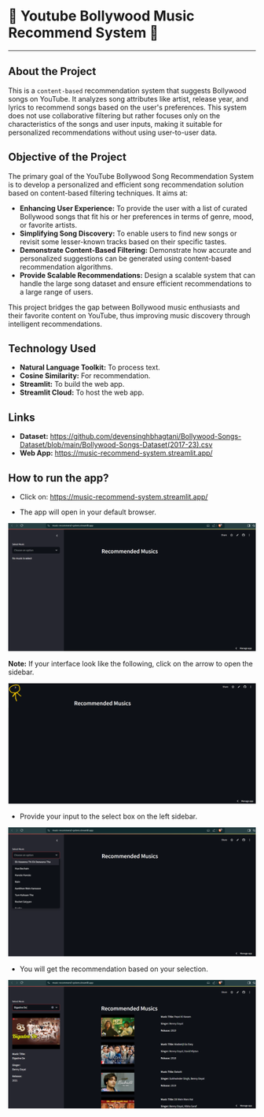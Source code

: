 # **🎵 Youtube Bollywood Music Recommend System 🎵**
<hr/>

## **About the Project**
This is a `content-based` recommendation system that suggests Bollywood songs on YouTube. It analyzes song attributes like artist, release year, and lyrics to recommend songs based on the user's preferences. This system does not use collaborative filtering but rather focuses only on the characteristics of the songs and user inputs, making it suitable for personalized recommendations without using user-to-user data.

## **Objective of the Project**
The primary goal of the YouTube Bollywood Song Recommendation System is to develop a personalized and efficient song recommendation solution based on content-based filtering techniques. It aims at:

- **Enhancing User Experience:** To provide the user with a list of curated Bollywood songs that fit his or her preferences in terms of genre, mood, or favorite artists.
- **Simplifying Song Discovery:** To enable users to find new songs or revisit some lesser-known tracks based on their specific tastes.
- **Demonstrate Content-Based Filtering:** Demonstrate how accurate and personalized suggestions can be generated using content-based recommendation algorithms.
- **Provide Scalable Recommendations:** Design a scalable system that can handle the large song dataset and ensure efficient recommendations to a large range of users.

This project bridges the gap between Bollywood music enthusiasts and their favorite content on YouTube, thus improving music discovery through intelligent recommendations.

## **Technology Used**
- **Natural Language Toolkit:** To process text.
- **Cosine Similarity:** For recommendation.
- **Streamlit:** To build the web app.
- **Streamlit Cloud:** To host the web app.

## **Links**
- **Dataset:** https://github.com/devensinghbhagtani/Bollywood-Songs-Dataset/blob/main/Bollywood-Songs-Dataset(2017-23).csv
- **Web App:** https://music-recommend-system.streamlit.app/

## **How to run the app?**
- Click on: https://music-recommend-system.streamlit.app/

- The app will open in your default browser.

![alt text](./Images/image.png)

  **Note:**
  If your interface look like the following, click on the arrow to open the sidebar.

  ![alt text](./Images/image-1.png)

- Provide your input to the select box on the left sidebar.

![alt text](./Images/image-3.png)

- You will get the recommendation based on your selection.

![alt text](./Images/image-2.png)